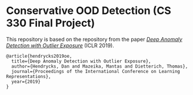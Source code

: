 # Conservative OOD Detection (CS 330 Final Project)

This repository is based on the repository from the paper [_Deep Anomaly Detection with Outlier Exposure_](https://arxiv.org/abs/1812.04606) (ICLR 2019).

    @article{hendrycks2019oe,
      title={Deep Anomaly Detection with Outlier Exposure},
      author={Hendrycks, Dan and Mazeika, Mantas and Dietterich, Thomas},
      journal={Proceedings of the International Conference on Learning Representations},
      year={2019}
    }
